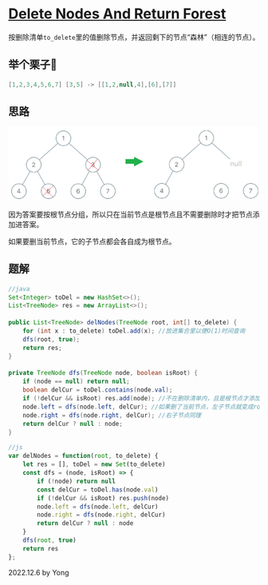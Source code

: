 # [Delete Nodes And Return Forest](https://leetcode.com/problems/delete-nodes-and-return-forest/description/)

按删除清单`to_delete`里的值删除节点，并返回剩下的节点“森林”（相连的节点）。

## 举个栗子🌰
```java
[1,2,3,4,5,6,7] [3,5] -> [[1,2,null,4],[6],[7]]
```

## 思路

![p1110](/pictures/p1110.jpg)

因为答案要按根节点分组，所以只在当前节点是根节点且不需要删除时才把节点添加进答案。

如果要删当前节点，它的子节点都会各自成为根节点。

## 题解

```java
//java
Set<Integer> toDel = new HashSet<>();
List<TreeNode> res = new ArrayList<>();

public List<TreeNode> delNodes(TreeNode root, int[] to_delete) {
    for (int x : to_delete) toDel.add(x); //放进集合里以便O(1)时间查询
    dfs(root, true);
    return res;
}

private TreeNode dfs(TreeNode node, boolean isRoot) {
    if (node == null) return null;
    boolean delCur = toDel.contains(node.val);
    if (!delCur && isRoot) res.add(node); //不在删除清单内，且是根节点才添加，因为答案是按根节点分组
    node.left = dfs(node.left, delCur); //如果删了当前节点，左子节点就变成root
    node.right = dfs(node.right, delCur); //右子节点同理
    return delCur ? null : node;
}
```

```js
//js
var delNodes = function(root, to_delete) {
    let res = [], toDel = new Set(to_delete)
    const dfs = (node, isRoot) => {
        if (!node) return null
        const delCur = toDel.has(node.val)
        if (!delCur && isRoot) res.push(node)
        node.left = dfs(node.left, delCur)
        node.right = dfs(node.right, delCur)
        return delCur ? null : node
    }
    dfs(root, true)
    return res
};
```

2022.12.6 by Yong